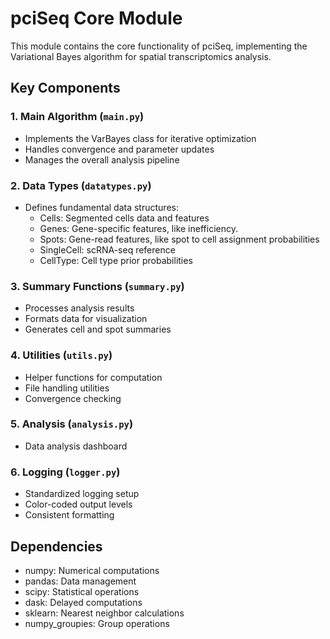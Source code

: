 # pciSeq Core Module

This module contains the core functionality of pciSeq, implementing the Variational Bayes algorithm for spatial transcriptomics analysis.

## Key Components

### 1. Main Algorithm (`main.py`)
- Implements the VarBayes class for iterative optimization
- Handles convergence and parameter updates
- Manages the overall analysis pipeline

### 2. Data Types (`datatypes.py`)
- Defines fundamental data structures:
  * Cells: Segmented cells data and features
  * Genes: Gene-specific features, like inefficiency.
  * Spots: Gene-read features, like spot to cell assignment probabilities
  * SingleCell: scRNA-seq reference
  * CellType: Cell type prior probabilities

### 3. Summary Functions (`summary.py`)
- Processes analysis results
- Formats data for visualization
- Generates cell and spot summaries

### 4. Utilities (`utils.py`)
- Helper functions for computation
- File handling utilities
- Convergence checking

### 5. Analysis (`analysis.py`)
- Data analysis dashboard

### 6. Logging (`logger.py`)
- Standardized logging setup
- Color-coded output levels
- Consistent formatting

## Dependencies
- numpy: Numerical computations
- pandas: Data management
- scipy: Statistical operations
- dask: Delayed computations
- sklearn: Nearest neighbor calculations
- numpy_groupies: Group operations

